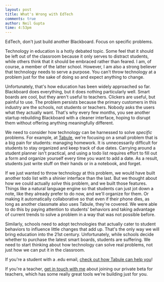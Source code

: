 ```yaml
---
layout: post
title: What's Wrong with EdTech
comments: true
author: Neil Gupta
time: 4:53pm
---
```


EdTech, don't just build another Blackboard. Focus on specific problems.

Technology in education is a hotly debated topic. Some feel that it should be left out of the classroom because it only serves to distract students, while others think that it should be embraced rather than feared. I am, of course, a member of the latter school. However, I am also a strong believer that technology needs to serve a purpose. You can't throw technology at a problem just for the sake of doing so and expect anything to change.

Unfortunately, that's how education has been widely approached so far. Blackboard does everything, but it does nothing particularly well. Smart boards are cool, but they aren't useful to teachers. Clickers are useful, but painful to use. The problem persists because the primary customers in this industry are the schools, not students or teachers. Nobody asks the users what they actually want. That's why every few months, you see another startup rebuilding Blackboard with a cleaner interface, hoping to disrupt them without offering anything meaningfully different.

We need to consider how technology can be harnessed to solve *specific* problems. For example, at [Tabule](https://tabuleapp.com), we're focusing on a small problem that is a big pain for students: managing homework. It is unnecessarily difficult for students to stay organized and keep track of due dates. Carrying around a student planner isn't practical, and using a todo list requires effort to fill out a form and organize yourself every time you want to add a date. As a result, students just write stuff on their hands or in a notebook, and forget.

If we just wanted to throw technology at this problem, we would have built another todo list with a shinier interface than the last. But we thought about how we could actually *solve* this problem, and we built those features. Things like a natural language engine so that students can just jot down a note, like they already prefer to do now, and we'll organize for them. Or making it automatically collaborative so that even if their phone dies, as long as another classmate also uses Tabule, they're covered. We were able to do this by paying attention to students' behaviors and taking advantage of current trends to solve a problem in a way that was not possible before.

Similarly, schools need to adopt technologies that actually cater to student behaviors to influence little changes that add up. That's the only way we will bring education into the 21st century. Unfortunately, while schools decide whether to purchase the latest smart boards, students are suffering. We need to start thinking about how technology can solve real problems, not just how we can put it in the classroom.

If you're a student with a .edu email, [check out how Tabule can help you](https://tabuleapp.com)!

If you're a teacher, [get in touch with me](mailto:neil@tabuleapp.com) about joining our private beta for teachers, which has some really great tools we're building just for you.